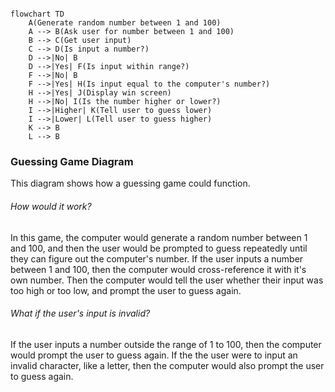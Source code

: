```mermaid

flowchart TD
    A(Generate random number between 1 and 100)
    A --> B(Ask user for number between 1 and 100)
    B --> C(Get user input)
    C --> D(Is input a number?)
    D -->|No| B
    D -->|Yes| F(Is input within range?)
    F -->|No| B
    F -->|Yes| H(Is input equal to the computer's number?)
    H -->|Yes| J(Display win screen)
    H -->|No| I(Is the number higher or lower?)
    I -->|Higher| K(Tell user to guess lower)
    I -->|Lower| L(Tell user to guess higher)
    K --> B
    L --> B

```

### Guessing Game Diagram  
This diagram shows how a guessing game could function.  
###### How would it work?  
In this game, the computer would generate a random number between 1 and 100, and then the user would be prompted to guess repeatedly until they can figure out the computer's number. If the user inputs a number between 1 and 100, then the computer would cross-reference it with it's own number. Then the computer would tell the user whether their input was too high or too low, and prompt the user to guess again.  
###### What if the user's input is invalid?  
If the user inputs a number outside the range of 1 to 100, then the computer would prompt the user to guess again. If the the user were to input an invalid character, like a letter, then the computer would also prompt the user to guess again.
